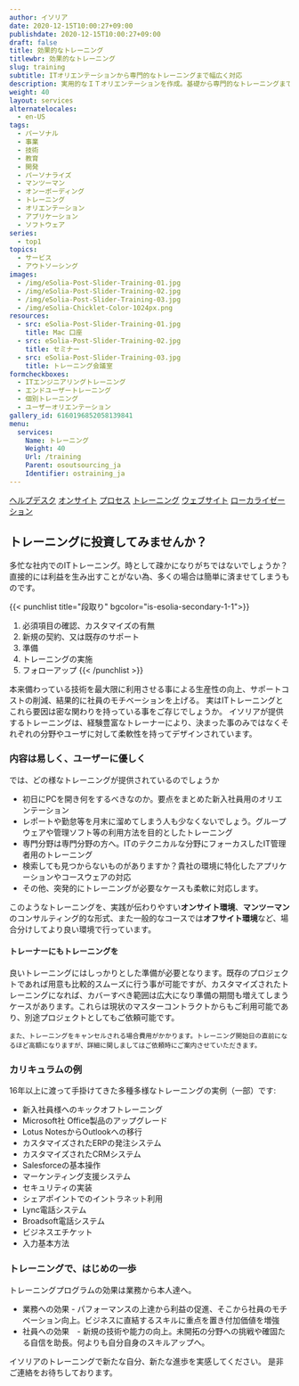 ```yaml
---
author: イソリア
date: 2020-12-15T10:00:27+09:00
publishdate: 2020-12-15T10:00:27+09:00
draft: false
title: 効果的なトレーニング
titlewbr: 効果的なトレーニング
slug: training
subtitle: ITオリエンテーションから専門的なトレーニングまで幅広く対応
description: 実用的なＩＴオリエンテーションを作成。基礎から専門的なトレーニングまで。
weight: 40
layout: services
alternatelocales:
  - en-US
tags:
  - パーソナル
  - 事業
  - 技術
  - 教育
  - 開発
  - パーソナライズ
  - マンツーマン
  - オンーボーディング
  - トレーニング
  - オリエンテーション
  - アプリケーション
  - ソフトウェア
series:
  - top1
topics:
  - サービス
  - アウトソーシング
images:
  - /img/eSolia-Post-Slider-Training-01.jpg
  - /img/eSolia-Post-Slider-Training-02.jpg
  - /img/eSolia-Post-Slider-Training-03.jpg
  - /img/eSolia-Chicklet-Color-1024px.png
resources:
  - src: eSolia-Post-Slider-Training-01.jpg
    title: Mac 口座
  - src: eSolia-Post-Slider-Training-02.jpg
    title: セミナー
  - src: eSolia-Post-Slider-Training-03.jpg
    title: トレーニング会議室
formcheckboxes:
  - ITエンジニアリングトレーニング
  - エンドユーザートレーニング
  - 個別トレーニング
  - ユーザーオリエンテーション
gallery_id: 6160196852058139841
menu:
  services:
    Name: トレーニング
    Weight: 40
    Url: /training
    Parent: osoutsourcing_ja
    Identifier: ostraining_ja
---
```


<div class="buttons has-addons is-hidden-tablet">
  <a class="button" href="/outsourcing"><span class="icon"><i class="fas fa-anchor"></i></span></a>
  <a class="button" href="/helpdesk">ヘルプデスク</a>
  <a class="button" href="/on-site">オンサイト</a>
  <a class="button" href="/process">プロセス</a>
  <a class="button is-active" href="/training">トレーニング</a>
  <a class="button" href="/website-design">ウェブサイト</a>
  <a class="button" href="/localization">ローカライゼーション</a>
</div>

## トレーニングに投資してみませんか？

多忙な社内でのITトレーニング。時として疎かになりがちではないでしょうか？
直接的には利益を生み出すことがない為、多くの場合は簡単に済ませてしまうものです。

{{< punchlist title="段取り" bgcolor="is-esolia-secondary-1-1">}}
1. 必須項目の確認、カスタマイズの有無
1. 新規の契約、又は既存のサポート
1. 準備
1. トレーニングの実施
1. フォローアップ
{{< /punchlist >}}

本来備わっている技術を最大限に利用させる事による生産性の向上、サポートコストの削減、結果的に社員のモチベーションを上げる。
実はITトレーニングとこれら要因は密な関わりを持っている事をご存じでしょうか。
イソリアが提供するトレーニングは、経験豊富なトレーナーにより、決まった事のみではなくそれぞれの分野やユーザに対して柔軟性を持ってデザインされています。


### 内容は易しく、ユーザーに優しく

では、どの様なトレーニングが提供されているのでしょうか

* 初日にPCを開き何をするべきなのか。要点をまとめた新入社員用のオリエンテーション
* レポートや勤怠等を月末に溜めてしまう人も少なくないでしょう。グループウェアや管理ソフト等の利用方法を目的としたトレーニング
* 専門分野は専門分野の方へ。ITのテクニカルな分野にフォーカスしたIT管理者用のトレーニング
* 検索しても見つからないものがありますか？貴社の環境に特化したアプリケーションやコースウェアの対応
* その他、突発的にトレーニングが必要なケースも柔軟に対応します。

このようなトレーニングを、実践が伝わりやすい**オンサイト環境**、**マンツーマン**のコンサルティング的な形式、また一般的なコースでは**オフサイト環境**など、場合分けしてより良い環境で行っています。



#### トレーナーにもトレーニングを

良いトレーニングにはしっかりとした準備が必要となります。既存のプロジェクトであれば用意も比較的スムーズに行う事が可能ですが、カスタマイズされたトレーニングになれば、カバーすべき範囲は広大になり準備の期間も増えてしまうケースがあります。これらは現状のマスターコントラクトからもご利用可能であり、別途プロジェクトとしてもご依頼可能です。

<small>また、トレーニングをキャンセルされる場合費用がかかります。トレーニング開始日の直前になるほど高額になりますが、詳細に関しましてはご依頼時にご案内させていただきます。</small>

### カリキュラムの例

16年以上に渡って手掛けてきた多種多様なトレーニングの実例（一部）です:

* 新入社員様へのキックオフトレーニング
* Microsoft社 Office製品のアップグレード
* Lotus NotesからOutlookへの移行
* カスタマイズされたERPの発注システム
* カスタマイズされたCRMシステム
* Salesforceの基本操作
* マーケンティング支援システム
* セキュリティの実装
* シェアポイントでのイントラネット利用
* Lync電話システム
* Broadsoft電話システム
* ビジネスエチケット
* 入力基本方法


### トレーニングで、はじめの一歩

トレーニングプログラムの効果は業務から本人達へ。

* 業務への効果 - パフォーマンスの上達から利益の促進、そこから社員のモチベーション向上。ビジネスに直結するスキルに重点を置き付加価値を増強
* 社員への効果　- 新規の技術や能力の向上。未開拓の分野への挑戦や確固たる自信を助長。何よりも自分自身のスキルアップへ。

イソリアのトレーニングで新たな自分、新たな進歩を実感してください。
是非ご連絡をお待ちしております。
